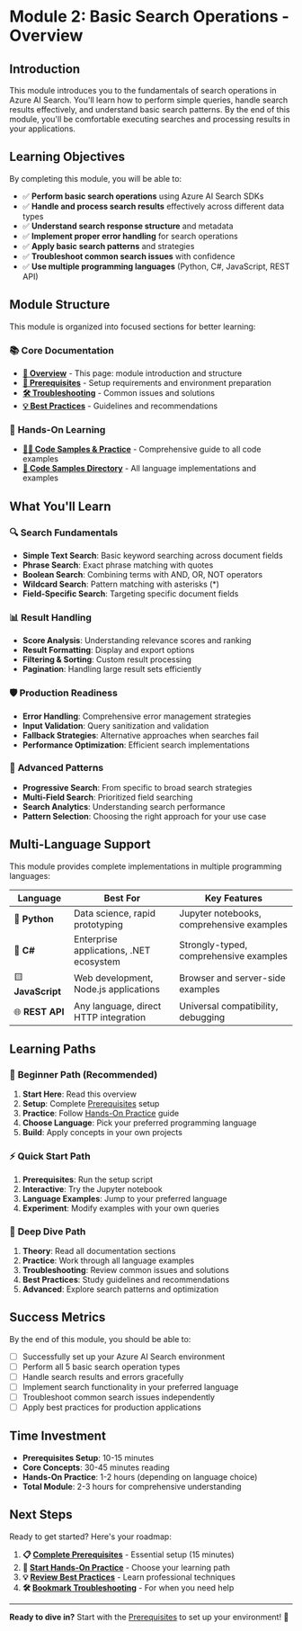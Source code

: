 # Module 2: Basic Search Operations - Overview

## Introduction

This module introduces you to the fundamentals of search operations in Azure AI Search. You'll learn how to perform simple queries, handle search results effectively, and understand basic search patterns. By the end of this module, you'll be comfortable executing searches and processing results in your applications.

## Learning Objectives

By completing this module, you will be able to:

- ✅ **Perform basic search operations** using Azure AI Search SDKs
- ✅ **Handle and process search results** effectively across different data types
- ✅ **Understand search response structure** and metadata
- ✅ **Implement proper error handling** for search operations
- ✅ **Apply basic search patterns** and strategies
- ✅ **Troubleshoot common search issues** with confidence
- ✅ **Use multiple programming languages** (Python, C#, JavaScript, REST API)

## Module Structure

This module is organized into focused sections for better learning:

### 📚 **Core Documentation**
- **[📖 Overview](overview.md)** - This page: module introduction and structure
- **[🔧 Prerequisites](prerequisites.md)** - Setup requirements and environment preparation
- **[🛠️ Troubleshooting](troubleshooting.md)** - Common issues and solutions
- **[💡 Best Practices](best-practices.md)** - Guidelines and recommendations

### 🎯 **Hands-On Learning**
- **[👨‍💻 Code Samples & Practice](hands-on-practice.md)** - Comprehensive guide to all code examples
- **[📁 Code Samples Directory](code-samples/)** - All language implementations and examples

## What You'll Learn

### 🔍 **Search Fundamentals**
- **Simple Text Search**: Basic keyword searching across document fields
- **Phrase Search**: Exact phrase matching with quotes
- **Boolean Search**: Combining terms with AND, OR, NOT operators
- **Wildcard Search**: Pattern matching with asterisks (*)
- **Field-Specific Search**: Targeting specific document fields

### 📊 **Result Handling**
- **Score Analysis**: Understanding relevance scores and ranking
- **Result Formatting**: Display and export options
- **Filtering & Sorting**: Custom result processing
- **Pagination**: Handling large result sets efficiently

### 🛡️ **Production Readiness**
- **Error Handling**: Comprehensive error management strategies
- **Input Validation**: Query sanitization and validation
- **Fallback Strategies**: Alternative approaches when searches fail
- **Performance Optimization**: Efficient search implementations

### 🔧 **Advanced Patterns**
- **Progressive Search**: From specific to broad search strategies
- **Multi-Field Search**: Prioritized field searching
- **Search Analytics**: Understanding search performance
- **Pattern Selection**: Choosing the right approach for your use case

## Multi-Language Support

This module provides complete implementations in multiple programming languages:

| Language | Best For | Key Features |
|----------|----------|--------------|
| 🐍 **Python** | Data science, rapid prototyping | Jupyter notebooks, comprehensive examples |
| 🔷 **C#** | Enterprise applications, .NET ecosystem | Strongly-typed, comprehensive examples |
| 🟨 **JavaScript** | Web development, Node.js applications | Browser and server-side examples |
| 🌐 **REST API** | Any language, direct HTTP integration | Universal compatibility, debugging |

## Learning Paths

### 🎯 **Beginner Path** (Recommended)
1. **Start Here**: Read this overview
2. **Setup**: Complete [Prerequisites](prerequisites.md) setup
3. **Practice**: Follow [Hands-On Practice](hands-on-practice.md) guide
4. **Choose Language**: Pick your preferred programming language
5. **Build**: Apply concepts in your own projects

### ⚡ **Quick Start Path**
1. **Prerequisites**: Run the setup script
2. **Interactive**: Try the Jupyter notebook
3. **Language Examples**: Jump to your preferred language
4. **Experiment**: Modify examples with your own queries

### 🔬 **Deep Dive Path**
1. **Theory**: Read all documentation sections
2. **Practice**: Work through all language examples
3. **Troubleshooting**: Review common issues and solutions
4. **Best Practices**: Study guidelines and recommendations
5. **Advanced**: Explore search patterns and optimization

## Success Metrics

By the end of this module, you should be able to:

- [ ] Successfully set up your Azure AI Search environment
- [ ] Perform all 5 basic search operation types
- [ ] Handle search results and errors gracefully
- [ ] Implement search functionality in your preferred language
- [ ] Troubleshoot common search issues independently
- [ ] Apply best practices for production applications

## Time Investment

- **Prerequisites Setup**: 10-15 minutes
- **Core Concepts**: 30-45 minutes reading
- **Hands-On Practice**: 1-2 hours (depending on language choice)
- **Total Module**: 2-3 hours for comprehensive understanding

## Next Steps

Ready to get started? Here's your roadmap:

1. **📋 [Complete Prerequisites](prerequisites.md)** - Essential setup (15 minutes)
2. **🎯 [Start Hands-On Practice](hands-on-practice.md)** - Choose your learning path
3. **💡 [Review Best Practices](best-practices.md)** - Learn professional techniques
4. **🛠️ [Bookmark Troubleshooting](troubleshooting.md)** - For when you need help

---

**Ready to dive in?** Start with the [Prerequisites](prerequisites.md) to set up your environment! 🚀